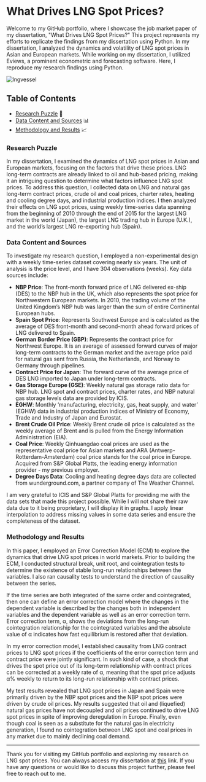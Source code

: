 # What Drives LNG Spot Prices?

Welcome to my GitHub portfolio, where I showcase the job market paper of my dissertation, "What Drives LNG Spot Prices?" This project represents my efforts to replicate the findings from my dissertation using Python. In my dissertation, I analyzed the dynamics and volatility of LNG spot prices in Asian and European markets. While working on my dissertation, I utilized Eviews, a prominent econometric and forecasting software. Here, I reproduce my research findings using Python. 

![lngvessel](https://github.com/energyeconomist/LNG_price_dynamics/assets/11807759/dedc236a-9868-406d-a36e-600765d866ed)

## Table of Contents

- [Research Puzzle](#research-puzzle) 🧩
- [Data Content and Sources](#data) 📊
- [Methodology and Results](#methodology-and-results) 📈


### Research Puzzle 

In my dissertation, I examined the dynamics of LNG spot prices in Asian and European markets, focusing on the factors that drive these prices. LNG long-term contracts are already linked to oil and hub-based pricing, making it an intriguing question to determine what factors influence LNG spot prices. To address this question, I collected data on LNG and natural gas long-term contract prices, crude oil and coal prices, charter rates, heating and cooling degree days, and industrial production indices. I then analyzed their effects on LNG spot prices, using weekly time-series data spanning from the beginning of 2010 through the end of 2015 for the largest LNG market in the world (Japan), the largest LNG trading hub in Europe (U.K.), and the world’s largest LNG re-exporting hub (Spain).

### Data Content and Sources

To investigate my research question, I employed a non-experimental design with a weekly time-series dataset covering nearly six years. The unit of analysis is the price level, and I have 304 observations (weeks). Key data sources include:

- **NBP Price**: The front-month forward price of LNG delivered ex-ship (DES) to the NBP hub in the UK, which also represents the spot price for Northwestern European markets. In 2010, the trading volume of the United Kingdom’s NBP hub was larger than the sum of entire Continental European hubs. 
- **Spain Spot Price**: Represents Southwest Europe and is calculated as the average of DES front-month and second-month ahead forward prices of LNG delivered to Spain.
- **German Border Price (GBP)**: Represents the contract price for Northwest Europe. It is an average of assessed forward curves of major long-term contracts to the German market and the average price paid for natural gas sent from Russia, the Netherlands, and Norway to Germany through pipelines.
- **Contract Price for Japan**: The forward curve of the average price of DES LNG imported to Japan under long-term contracts.
- **Gas Storage Europe (GSE)**: Weekly natural gas storage ratio data for NBP hub.
LNG spot and contract prices, charter rates, and NBP natural gas storage levels data are provided by ICIS.
- **EGHW**: Monthly ‘manufacturing, electricity, gas, heat supply, and water’ (EGHW) data in industrial production indices of Ministry of Economy, Trade and Industry of Japan and Eurostat.
- **Brent Crude Oil Price**: Weekly Brent crude oil price is calculated as the weekly average of Brent and is pulled from the Energy Information Administration (EIA).
- **Coal Price**: Weekly Qinhuangdao coal prices are used as the representative coal price for Asian markets and ARA (Antwerp-Rotterdam-Amsterdam) coal price stands for the coal price in Europe.  Acquired from S&P Global Platts, the leading energy information provider - my previous employer.
- **Degree Days Data**: Cooling and heating degree days data are collected from wunderground.com, a partner company of The Weather Channel.

I am very grateful to ICIS and S&P Global Platts for providing me with the data sets that made this project possible. While I will not share their raw data due to it being proprietary, I will display it in graphs. I apply linear interpolation to address missing values in some data series and ensure the completeness of the dataset.

### Methodology and Results 

In this paper, I employed an Error Correction Model (ECM) to explore the dynamics that drive LNG spot prices in world markets. Prior to building the ECM, I conducted structural break, unit root, and cointegration tests to determine the existence of stable long-run relationships between the variables. I also ran causality tests to understand the direction of causality between the series.

If the time series are both integrated of the same order and cointegrated, then one can define an error correction model where the changes in the dependent variable is described by the changes both in independent variables and the dependent variable as well as an error correction term. Error correction term, α, shows the deviations from the long-run cointegration relationship for the cointegrated variables and the absolute value of α indicates how fast equilibrium is restored after that deviation. 

In my error correction model, I established causality from LNG contract prices to LNG spot prices if the coefficients of the error correction term and contract price were jointly significant. In such kind of case, a shock that drives the spot price out of its long-term relationship with contract prices can be corrected at a weekly rate of α, meaning that the spot price adjusts α% weekly to return to its long-run relationship with contract prices. 

My test results revealed that LNG spot prices in Japan and Spain were primarily driven by the NBP spot prices and the NBP spot prices were driven by crude oil prices. My results suggested that oil and (liquefied) natural gas prices have not decoupled and oil prices continued to drive LNG spot prices in spite of improving deregulation in Europe. Finally, even though coal is seen as a substitute for the natural gas in electricity generation, I found no cointegration between LNG spot and coal prices in any market due to mainly declining coal demand.

---

Thank you for visiting my GitHub portfolio and exploring my research on LNG spot prices. You can always access my dissertation at [this](https://utd-ir.tdl.org/items/6227a028-0d71-41ee-ac7b-fb410ca9042b) link. If you have any questions or would like to discuss this project further, please feel free to reach out to me.

